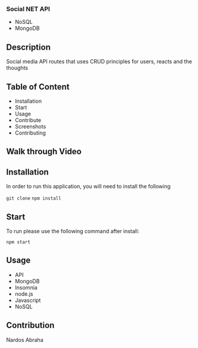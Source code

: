 ### Social NET API

- NoSQL 
- MongoDB

## Description

Social media API routes that uses CRUD principles for users, reacts and the thoughts

## Table of Content 
 
 * Installation
 * Start
 * Usage
 * Contribute
 * Screenshots
 * Contributing

 ## Walk through Video


 ## Installation

 In order to run this application, you will need to install the following

 ` git clone `
 ` npm install `

 ## Start

 To run please use the following command after install:

 `npm start`

 ## Usage

 * API
 * MongoDB
 * Insomnia
 * node.js
 * Javascript
 * NoSQL

 ## Contribution

 Nardos Abraha





